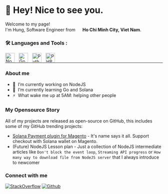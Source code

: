 <h1>👋 Hey! Nice to see you.</h1>

<p>Welcome to my page! </br> I'm Hung, Software Engineer from <img src="https://cdn-icons-png.flaticon.com/512/323/323319.png" width="15"/> <b>Ho Chi Minh City, Viet Nam</b>. </p>

### :hammer_and_wrench: Languages and Tools :

<img align="left" alt="NodeJS" width="30px" style="padding-right:10px;" src="https://cdn.jsdelivr.net/gh/devicons/devicon/icons/nodejs/nodejs-original.svg" />
<img align="left" alt="Go" width="30px" style="padding-right:10px;" src="https://cdn.jsdelivr.net/gh/devicons/devicon/icons/go/go-original.svg" />
<img align="left" alt="Python" width="30px" style="padding-right:10px;" src="https://cdn.jsdelivr.net/gh/devicons/devicon/icons/python/python-original.svg" />
<img align="left" alt="PHP" width="30px" style="padding-right:10px;" src="https://cdn.jsdelivr.net/gh/devicons/devicon/icons/php/php-original.svg" />

<br/>

---

### About me
- 🔭 &nbsp;I’m currently working on NodeJS
- 🌱 &nbsp;I’m currently learning Go and Solana
- ⚡ &nbsp;What wake me up at 5AM: helping other people

### My Opensource Story
All of my projects are released as open-source on GitHub, this includes some of my GitHub trending projects:
- [Solana Payment plugin for Magento](https://github.com/phuhung273/solpay-js) - It's name says it all. Support checkout with Solana wallet on Magento.
- (Future) NodeJS Lesson plan - Just a collection of NodeJS intermediate articles like `Don't block the event loop`, `Streaming API progress` or `How many way to download file from NodeJS server` that I always introduce to newcomer

### Connect with me
<p>
  <a href="https://stackoverflow.com/users/12280326/hungtran273" target="_blank"><img alt="StackOverflow" src="https://img.shields.io/badge/Stack_Overflow-FE7A16?style=for-the-badge&logo=stack-overflow&logoColor=white" /></a>
  <a href="https://github.com/phuhung273" target="_blank"><img alt="Github" src="https://img.shields.io/badge/GitHub-%2312100E.svg?&style=for-the-badge&logo=Github&logoColor=white" /></a>
</p>
